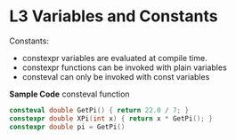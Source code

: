 # L3 Variables and Constants

Constants:

- constexpr variables are evaluated at compile time.
- constexpr functions can be invoked with plain variables
- consteval can only be invoked with const variables

**Sample Code**
consteval function

```cpp
consteval double GetPi() { return 22.0 / 7; }
constexpr double XPi(int x) { return x * GetPi(); }
constexpr double pi = GetPi()
```
